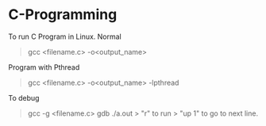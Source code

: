 # C-Programming

To run C Program in Linux.
Normal
> gcc <filename.c> -o<output_name>

Program with Pthread 
> gcc <filename.c> -o<output_name> -lpthread

To debug
> gcc -g <filename.c>
> gdb ./a.out
     > "r" to run 
     > "up 1" to go to next line.
